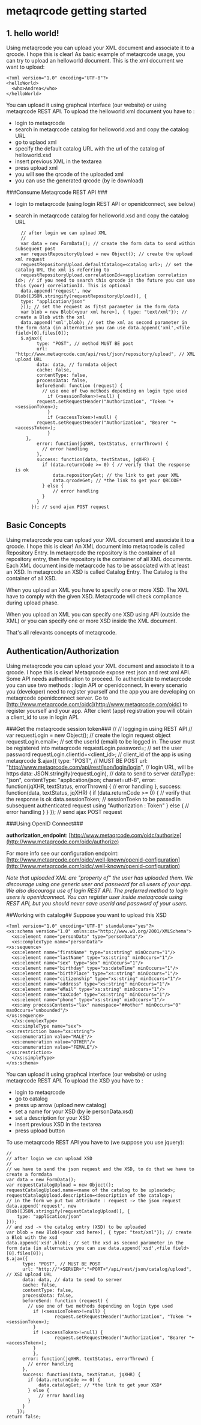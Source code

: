 # metaqrcode getting started

## 1. hello world! ##
Using metaqrcode you can upload your XML document and associate it to a qrcode. I hope this is clear!
As basic example of metaqrcode usage, you can try to upload an helloworld document.
This is the xml document we want to upload:
    
    <?xml version="1.0" encoding="UTF-8"?>
    <helloWorld>
      <who>Andrea</who>
    </helloWorld>
You can upload it using graphcal interface (our website) or using metaqrcode REST API.
To upload the helloworld xml document you have to :

- login to metaqrcode
- search in metaqrcode catalog for helloworld.xsd and copy the catalog URL
- go to uplaod xml
- specify the default catalog URL with the url of the catalog of helloworld.xsd
- insert previous XML in the textarea
- press upload xml
- you will see the qrcode of the uploaded xml
- you can use the generated qrcode (by ie download) 

###Consume Metaqrcode REST API ###
- login to metaqrcode (using login REST API or openidconnect, see below)
- search in metaqrcode catalog for helloworld.xsd and copy the catalog URL


	    // after login we can upload XML
    	//
    	var data = new FormData(); // create the form data to send within subsequent post
    	var requestRepositoryUpload = new Object(); // create the upload xml request 
    	requestRepositoryUpload.defaultCatalog=<catalog url>; // set the catalog URL the xml is referring to
    	requestRepositoryUpload.correlationId=<application correlation id>; // if you need to search this qrcode in the future you can use this (your) correlationId. This is optional
    	data.append('request', new Blob([JSON.stringify(requestRepositoryUpload)], {
    	type: "application/json"
    	})); // set the request as fitst parameter in the form data
    	var blob = new Blob(<your xml here>], { type: "text/xml"}); // create a Blob with the xml
    	data.append('xml',blob); // set the xml as second parameter in the form data (in alternative you can use data.append('xml',<file field>[0].files[0]);
    	$.ajax({
    		  type: "POST", // method MUST BE post
    		  url: "http://www.metaqrcode.com/api/rest/json/repository/upload", // XML upload URL
    		  data: data, // formdata object
    		  cache: false, 
    		  contentType: false, 
    		  processData: false,
    		  beforeSend: function (request) {
    			// use one of two methods depending on login type used
    			  if (<sessionToken>!=null) {
    		  request.setRequestHeader("Authorization", "Token "+<sessionToken>);
    			  }
    			  if (<accessToken>!=null) {
    		  request.setRequestHeader("Authorization", "Bearer "+<accessToken>);
    			  }
    	  },
    		  error: function(jqXHR, textStatus, errorThrown) {
    			// error handling 
    		  },
    		  success: function(data, textStatus, jqXHR) {
    			if (data.returnCode >= 0) { // verify that the response is ok
    				data.repositoryGet; // the link to get your XML
    				data.qrcodeGet; // *the link to get your QRCODE*   
    			} else {
    				// error handling 
    			}
    		  } 
    		}); // send ajax POST request


## Basic Concepts ##
Using metaqrcode you can upload your XML document and associate it to a qrcode. I hope this is clear!
An XML document into metaqrcode is called Repository Entry. In metaqrcode the repository is the container of all repository entry, then the repository is the container of all XML documents. 
Each XML document inside metaqrcode has to be associated with at least an XSD. 
In metaqrcode an XSD is called Catalog Entry. The Catalog is the container of all XSD.

When you upload an XML you have to specify one or more XSD. The XML have to comply with the given XSD. Metaqrcode will check compliance during upload phase.

When you upload an XML you can specify one XSD using API (outside the XML) or you can specify one or more XSD inside the XML document.

That's all relevants concepts of metaqrcode. 
## Authentication/Authorization ##
Using metaqrcode you can upload your XML document and associate it to a qrcode. I hope this is clear!
Metaqrcode expose rest json and rest xml API. Some API needs authentication to proceed.
To authenticate to metaqrcode you can use two methods : login API or openidconnect.
In every scenario you (developer) need to register yourself and the app you are developing on metaqrcode openidconnect server.
Go to [http://www.metaqrcode.com/oidc](http://www.metaqrcode.com/oidc) to register yourself and your app. After client (app) registration you will obtain a client_id to use in login API.

###Get the metaqrcode session token###
	// 
	// logging in using REST API
	//
	var requestLogin = new Object(); // create the login request object
	requestLogin.email=<the email address>; // set the userId (email) to be logged in. The user must be registered into metaqrcode
	requestLogin.password=<password>; // set the user password
	requestLogin.clientId=<client_id>; // client_id of the app is using metaqrcode
	$.ajax({
		  type: "POST", // MUST BE POST
		  url: "http://www.metaqrcode.com/api/rest/json/login/login", // login URL, will be https
		  data: JSON.stringify(requestLogin), // data to send to server
		  dataType: "json",
		  contentType: "application/json; charset=utf-8",
		  error: function(jqXHR, textStatus, errorThrown) {
			// error handling 
		  },
		  success: function(data, textStatus, jqXHR) {
			if (data.returnCode >= 0) { // verify that the response is ok
				data.sessionToken; // sessionToekn to be passed in subsequent authenticated request using "Authorization : Token"
			} else {
				// error handling 
			}
		  } 
		}); // send ajax POST request

###Using OpenID Connect###

**authorization_endpoint**: [http://www.metaqrcode.com/oidc/authorize](http://www.metaqrcode.com/oidc/authorize)

For more info see our configuration endpoint: [http://www.metaqrcode.com/oidc/.well-known/openid-configuration](http://www.metaqrcode.com/oidc/.well-known/openid-configuration)

*Note that uploaded XML are "property of" the user has uploaded them. We discourage using one generic user and password for all users of your app.
*We also discourage use of login REST API. The preferred method to login users is openidconnect.*
You can register user inside metaqrcode using REST API, but you should never save userid and password of your users.*

##Working with catalog##
Suppose you want to upload this XSD

    <?xml version="1.0" encoding="UTF-8" standalone="yes"?>
    <xs:schema version="1.0" xmlns:xs="http://www.w3.org/2001/XMLSchema">
      <xs:element name="personData" type="personData"/>
      <xs:complexType name="personData">
    <xs:sequence>
      <xs:element name="firstName" type="xs:string" minOccurs="1"/>
      <xs:element name="lastName" type="xs:string" minOccurs="1"/>
      <xs:element name="sex" type="sex" minOccurs="1"/>
      <xs:element name="birthday" type="xs:dateTime" minOccurs="1"/>
      <xs:element name="birthPlace" type="xs:string" minOccurs="1"/>
      <xs:element name="citizenship" type="xs:string" minOccurs="1"/>
      <xs:element name="address" type="xs:string" minOccurs="1"/>
      <xs:element name="eMail" type="xs:string" minOccurs="1"/>
      <xs:element name="taxCode" type="xs:string" minOccurs="1"/>
      <xs:element name="phone" type="xs:string" minOccurs="1"/>
      <xs:any processContents="lax" namespace="##other" minOccurs="0" maxOccurs="unbounded"/>
    </xs:sequence>
      </xs:complexType>
      <xs:simpleType name="sex">
    <xs:restriction base="xs:string">
      <xs:enumeration value="MALE"/>
      <xs:enumeration value="OTHER"/>
      <xs:enumeration value="FEMALE"/>
    </xs:restriction>
      </xs:simpleType>
    </xs:schema>

You can upload it using graphcal interface (our website) or using metaqrcode REST API.
To upload the XSD you have to : 

- login to metaqrcode
- go to catalog 
- press up arrow (upload new catalog)
- set a name for your XSD (by ie personData.xsd)
- set a description for your XSD
- insert previous XSD in the textarea
- press upload button

To use metaqrcode REST API you have to (we suppose you use jquery):

	//
	// after login we can upload XSD
	//
	// we have to send the json request and the XSD, to do that we have to create a formdata
	var data = new FormData();
	var requestCatalogUpload = new Object();
	requestCatalogUpload.name=<name of the catalog to be uploaded>;
	requestCatalogUpload.description=<description of the catalog>;
	// in the form we put two attribute : request -> the json request
	data.append('request', new Blob([JSON.stringify(requestCatalogUpload)], {
	    type: "application/json"
	}));
	// and xsd -> the catalog entry (XSD) to be uploaded
	var blob = new Blob(<your xsd here>], { type: "text/xml"}); // create a Blob with the xsd
	data.append('xsd',blob); // set the xsd as second parameter in the form data (in alternative you can use data.append('xsd',<file field>[0].files[0]);	
	$.ajax({
		  type: "POST", // MUST BE POST
		  url: "http://"+SERVER+":"+PORT+"/api/rest/json/catalog/upload", // XSD upload URL
		  data: data, // data to send to server
		  cache: false,
		  contentType: false,
		  processData: false,
		  beforeSend: function (request) {
			// use one of two methods depending on login type used
			  if (<sessionToken>!=null) {
		              request.setRequestHeader("Authorization", "Token "+<sessionToken>);
			  }
			  if (<accessToken>!=null) {
		              request.setRequestHeader("Authorization", "Bearer "+<accessToken>);
			  }
	          },
		  error: function(jqXHR, textStatus, errorThrown) {
			// error handling 
		  },
		  success: function(data, textStatus, jqXHR) {
			if (data.returnCode >= 0) {
				data.catalogGet; // *the link to get your XSD*
			} else {
				// error handling 
			}
		  } 
		});
	return false;

